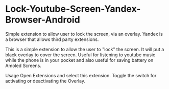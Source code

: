 # Lock-Youtube-Screen-Yandex-Browser-Android

Simple extension to allow user to lock the screen, via an overlay.
Yandex is a browser that allows third party extensions.

This is a simple extension to allow the user to "lock" the screen. It will put a black overlay to cover the screen.
 Useful for listening to youtube music while the phone is in your pocket and also useful for saving battery on Amoled Screens.

Usage
Open Extensions and select this extension. Toggle the switch for activating or deactivating the Overlay.


